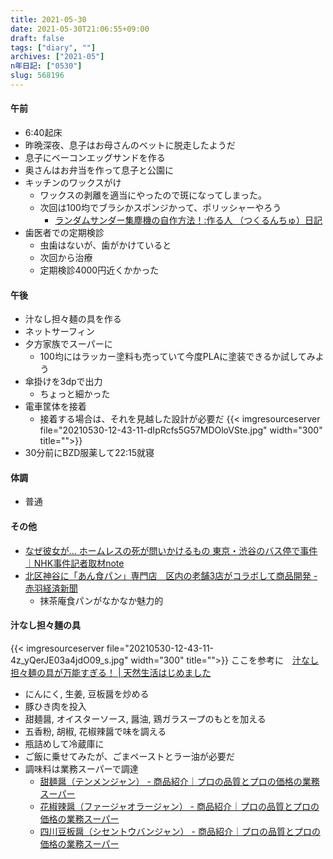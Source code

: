 ```yaml
---
title: 2021-05-30
date: 2021-05-30T21:06:55+09:00
draft: false
tags: ["diary", ""]
archives: ["2021-05"]
n年日記: ["0530"]
slug: 568196
---
```

#### 午前
- 6:40起床
- 昨晩深夜、息子はお母さんのベットに脱走したようだ
- 息子にベーコンエッグサンドを作る
- 奥さんはお弁当を作って息子と公園に
- キッチンのワックスがけ
  - ワックスの剥離を適当にやったので斑になってしまった。
  - 次回は100均でブラシかスポンジかって、ポリッシャーやろう
    - [ランダムサンダー集塵機の自作方法！:作る人 （つくるんちゅ）日記](https://making.ti-da.net/e9643617.html)
- 歯医者での定期検診
  - 虫歯はないが、歯がかけていると
  - 次回から治療
  - 定期検診4000円近くかかった
#### 午後
- 汁なし担々麺の具を作る
- ネットサーフィン
- 夕方家族でスーパーに
  - 100均にはラッカー塗料も売っていて今度PLAに塗装できるか試してみよう
- 傘掛けを3dpで出力
  - ちょっと細かった
- 電車筐体を接着
  - 接着する場合は、それを見越した設計が必要だ
{{< imgresourceserver file="20210530-12-43-11-dIpRcfs5G57MDOloVSte.jpg" width="300" title="">}}
- 30分前にBZD服薬して22:15就寝
#### 体調
- 普通
#### その他
- [なぜ彼女が… ホームレスの死が問いかけるもの 東京・渋谷のバス停で事件｜NHK事件記者取材note](https://www3.nhk.or.jp/news/special/jiken_kisha/kishanote/kishanote15/)
- [北区神谷に「あん食パン」専門店　区内の老舗3店がコラボして商品開発 - 赤羽経済新聞](https://akabane.keizai.biz/headline/356/)
  - 抹茶庵食パンがなかなか魅力的
#### 汁なし担々麺の具
{{< imgresourceserver file="20210530-12-43-11-4z_yQerJE03a4jdO09_s.jpg" width="300" title="">}}
ここを参考に　[汁なし担々麺の具が万能すぎる！ | 天然生活はじめました](https://natural-organic.info/archives/3032)　　
- にんにく, 生姜, 豆板醤を炒める
- 豚ひき肉を投入
- 甜麺醤, オイスターソース, 醤油, 鶏ガラスープのもとを加える
- 五香粉, 胡椒, 花椒辣醤で味を調える
- 瓶詰めして冷蔵庫に
- ご飯に乗せてみたが、ごまペーストとラー油が必要だ
- 調味料は業務スーパーで調達
  - [甜麺醤（テンメンジャン） - 商品紹介｜プロの品質とプロの価格の業務スーパー](https://www.gyomusuper.jp/item/detail.php?go_id=4023)
  - [花椒辣醤（ファージャオラージャン） - 商品紹介｜プロの品質とプロの価格の業務スーパー](https://www.gyomusuper.jp/item/detail.php?go_id=3992)
  - [四川豆板醤（シセントウバンジャン） - 商品紹介｜プロの品質とプロの価格の業務スーパー](https://www.gyomusuper.jp/item/detail.php?go_id=4232)
